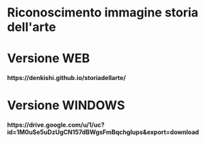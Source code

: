 # Riconoscimento immagine storia dell'arte

<h1> Versione WEB </h1>
<h4> https://denkishi.github.io/storiadellarte/ </h4>

<h1> Versione WINDOWS </h1>
<h4> https://drive.google.com/u/1/uc?id=1M0uSe5uDzUgCN157dBWgsFmBqchgIups&export=download </h4>
